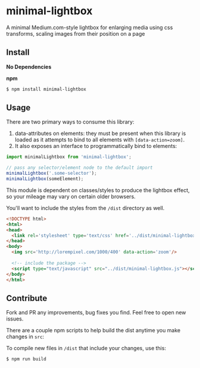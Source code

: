 # minimal-lightbox
A minimal Medium.com-style lightbox for enlarging media using css transforms, scaling images from their position on a page

## Install

__No Dependencies__


__npm__
```sh
$ npm install minimal-lightbox
```

## Usage

There are two primary ways to consume this library:

1. data-attributes on elements: they must be present when this library is loaded as it attempts to bind to all elements with `[data-action=zoom]`.
2. It also exposes an interface to programmatically bind to elements: 

  ```js
  import minimalLightbox from 'minimal-lightbox';

  // pass any selector/element node to the default import
  minimalLightbox('.some-selector');
  minimalLightbox(someElement);
  ```

This module is dependent on classes/styles to produce the lightbox effect, so your mileage may vary on certain older browsers.

You'll want to include the styles from the `/dist` directory as well.

```html
<!DOCTYPE html>
<html>
<head>
  <link rel='stylesheet' type='text/css' href='../dist/minimal-lightbox.css'>
</head>
<body>
  <img src='http://lorempixel.com/1000/400' data-action='zoom'/>
  
  <!-- include the package -->
  <script type="text/javascript" src="../dist/minimal-lightbox.js"></script>
</body>
</html>
```

## Contribute

Fork and PR any improvements, bug fixes you find. Feel free to open new issues.

There are a couple npm scripts to help build the dist anytime you make changes in `src`:

To compile new files in `/dist` that include your changes, use this:
```sh
$ npm run build
```
